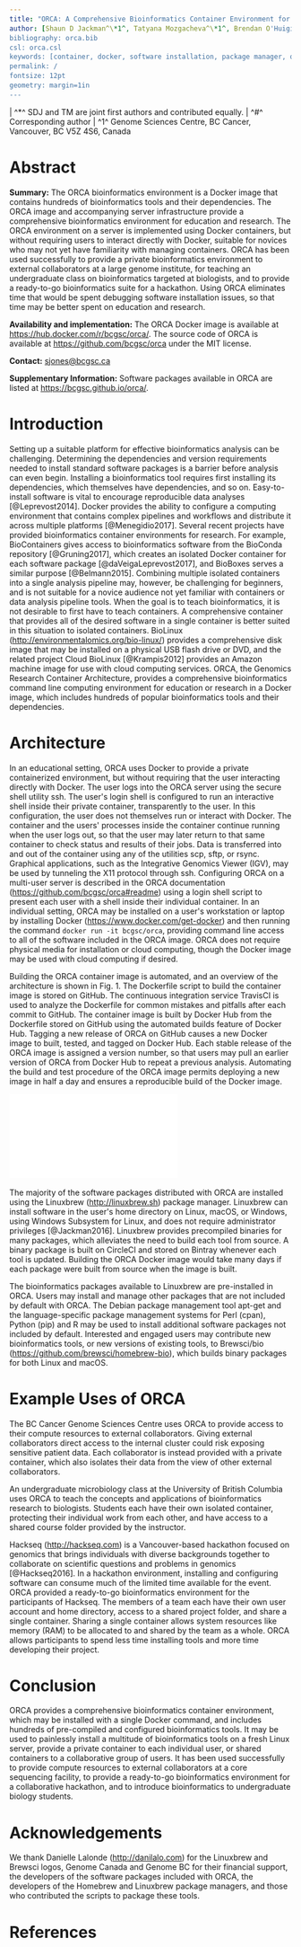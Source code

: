 ```yaml
---
title: "ORCA: A Comprehensive Bioinformatics Container Environment for Education and Research"
author: [Shaun D Jackman^\*1^, Tatyana Mozgacheva^\*1^, Brendan O'Huiginn^1^, Lance Bailey^1^, Inanc Birol^1^, Steven JM Jones^1#^]
bibliography: orca.bib
csl: orca.csl
keywords: [container, docker, software installation, package manager, open source, reproducible research, high performance computing]
permalink: /
fontsize: 12pt
geometry: margin=1in
---
```


| ^\*^ SDJ and TM are joint first authors and contributed equally.
| ^\#^ Corresponding author
| ^1^ Genome Sciences Centre, BC Cancer, Vancouver, BC V5Z 4S6, Canada

# Abstract

**Summary:** The ORCA bioinformatics environment is a Docker image that contains hundreds of bioinformatics tools and their dependencies. The ORCA image and accompanying server infrastructure provide a comprehensive bioinformatics environment for education and research. The ORCA environment on a server is implemented using Docker containers, but without requiring users to interact directly with Docker, suitable for novices who may not yet have familiarity with managing containers. ORCA has been used successfully to provide a private bioinformatics environment to external collaborators at a large genome institute, for teaching an undergraduate class on bioinformatics targeted at biologists, and to provide a ready-to-go bioinformatics suite for a hackathon. Using ORCA eliminates time that would be spent debugging software installation issues, so that time may be better spent on education and research.

**Availability and implementation:** The ORCA Docker image is available at <https://hub.docker.com/r/bcgsc/orca/>. The source code of ORCA is available at <https://github.com/bcgsc/orca> under the MIT license.

**Contact:** <sjones@bcgsc.ca>

**Supplementary Information:** Software packages available in ORCA are listed at <https://bcgsc.github.io/orca/>.

# Introduction

Setting up a suitable platform for effective bioinformatics analysis can be challenging. Determining the dependencies and version requirements needed to install standard software packages is a barrier before analysis can even begin. Installing a bioinformatics tool requires first installing its dependencies, which themselves have dependencies, and so on. Easy-to-install software is vital to encourage reproducible data analyses [@Leprevost2014]. Docker provides the ability to configure a computing environment that contains complex pipelines and workflows and distribute it across multiple platforms [@Menegidio2017]. Several recent projects have provided bioinformatics container environments for research. For example, BioContainers gives access to bioinformatics software from the BioConda repository [@Gruning2017], which creates an isolated Docker container for each software package [@daVeigaLeprevost2017], and BioBoxes serves a similar purpose [@Belmann2015]. Combining multiple isolated containers into a single analysis pipeline may, however, be challenging for beginners, and is not suitable for a novice audience not yet familiar with containers or data analysis pipeline tools. When the goal is to teach bioinformatics, it is not desirable to first have to teach containers. A comprehensive container that provides all of the desired software in a single container is better suited in this situation to isolated containers. BioLinux (<http://environmentalomics.org/bio-linux/>) provides a comprehensive disk image that may be installed on a physical USB flash drive or DVD, and the related project Cloud BioLinux [@Krampis2012] provides an Amazon machine image for use with cloud computing services. ORCA, the Genomics Research Container Architecture, provides a comprehensive bioinformatics command line computing environment for education or research in a Docker image, which includes hundreds of popular bioinformatics tools and their dependencies.

# Architecture

In an educational setting, ORCA uses Docker to provide a private containerized environment, but without requiring that the user interacting directly with Docker. The user logs into the ORCA server using the secure shell utility ssh. The user's login shell is configured to run an interactive shell inside their private container, transparently to the user. In this configuration, the user does not themselves run or interact with Docker. The container and the users' processes inside the container continue running when the user logs out, so that the user may later return to that same container to check status and results of their jobs. Data is transferred into and out of the container using any of the utilities scp, sftp, or rsync. Graphical applications, such as the Integrative Genomics Viewer (IGV), may be used by tunneling the X11 protocol through ssh. Configuring ORCA on a multi-user server is described in the ORCA documentation (<https://github.com/bcgsc/orca#readme>) using a login shell script to present each user with a shell inside their individual container. In an individual setting, ORCA may be installed on a user's workstation or laptop by installing Docker (<https://www.docker.com/get-docker>) and then running the command `docker run -it bcgsc/orca`, providing command line access to all of the software included in the ORCA image. ORCA does not require physical media for installation or cloud computing, though the Docker image may be used with cloud computing if desired.

Building the ORCA container image is automated, and an overview of the architecture is shown in Fig. 1. The Dockerfile script to build the container image is stored on GitHub. The continuous integration service TravisCI is used to analyze the Dockerfile for common mistakes and pitfalls after each commit to GitHub. The container image is built by Docker Hub from the Dockerfile stored on GitHub using the automated builds feature of Docker Hub. Tagging a new release of ORCA on GitHub causes a new Docker image to built, tested, and tagged on Docker Hub. Each stable release of the ORCA image is assigned a version number, so that users may pull an earlier version of ORCA from Docker Hub to repeat a previous analysis. Automating the build and test procedure of the ORCA image permits deploying a new image in half a day and ensures a reproducible build of the Docker image.

![Figure 1: The architecture of ORCA. The package scripts of Linuxbrew and Brewsci, called formulae, are stored on Github. The precompiled binary packages of Linuxbrew are built and tested on CircleCI and stored on Bintray. The ORCA Dockerfile is stored on GitHub. The ORCA Docker image is built, tested, and stored on Docker Hub. The system administrator or user pulls the image from Docker Hub to run on their server or workstation.](figures/architecture.pdf)

The majority of the software packages distributed with ORCA are installed using the Linuxbrew (<http://linuxbrew.sh>) package manager. Linuxbrew can install software in the user's home directory on Linux, macOS, or Windows, using Windows Subsystem for Linux, and does not require administrator privileges [@Jackman2016]. Linuxbrew provides precompiled binaries for many packages, which alleviates the need to build each tool from source. A binary package is built on CircleCI and stored on Bintray whenever each tool is updated. Building the ORCA Docker image would take many days if each package were built from source when the image is built.

The bioinformatics packages available to Linuxbrew are pre-installed in ORCA. Users may install and manage other packages that are not included by default with ORCA. The Debian package management tool apt-get and the language-specific package management systems for Perl (cpan), Python (pip) and R may be used to install additional software packages not included by default. Interested and engaged users may contribute new bioinformatics tools, or new versions of existing tools, to Brewsci/bio (<https://github.com/brewsci/homebrew-bio>), which builds binary packages for both Linux and macOS.

# Example Uses of ORCA

The BC Cancer Genome Sciences Centre uses ORCA to provide access to their compute resources to external collaborators. Giving external collaborators direct access to the internal cluster could risk exposing sensitive patient data. Each collaborator is instead provided with a private container, which also isolates their data from the view of other external collaborators.

An undergraduate microbiology class at the University of British Columbia uses ORCA to teach the concepts and applications of bioinformatics research to biologists. Students each have their own isolated container, protecting their individual work from each other, and have access to a shared course folder provided by the instructor.

Hackseq (<http://hackseq.com>) is a Vancouver-based hackathon focused on genomics that brings individuals with diverse backgrounds together to collaborate on scientific questions and problems in genomics [@Hackseq2016]. In a hackathon environment, installing and configuring software can consume much of the limited time available for the event. ORCA provided a ready-to-go bioinformatics environment for the participants of Hackseq. The members of a team each have their own user account and home directory, access to a shared project folder, and share a single container. Sharing a single container allows system resources like memory (RAM) to be allocated to and shared by the team as a whole. ORCA allows participants to spend less time installing tools and more time developing their project.

# Conclusion

ORCA provides a comprehensive bioinformatics container environment, which may be installed with a single Docker command, and includes hundreds of pre-compiled and configured bioinformatics tools. It may be used to painlessly install a multitude of bioinformatics tools on a fresh Linux server, provide a private container to each individual user, or shared containers to a collaborative group of users. It has been used successfully to provide compute resources to external collaborators at a core sequencing facility, to provide a ready-to-go bioinformatics environment for a collaborative hackathon, and to introduce bioinformatics to undergraduate biology students.

# Acknowledgements

We thank Danielle Lalonde (<http://danilalo.com>) for the Linuxbrew and Brewsci logos, Genome Canada and Genome BC for their financial support, the developers of the software packages included with ORCA, the developers of the Homebrew and Linuxbrew package managers, and those who contributed the scripts to package these tools.

# References
